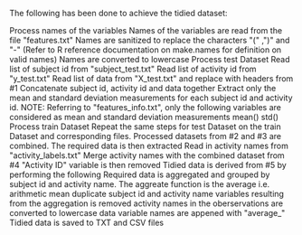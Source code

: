 The following has been done to achieve the tidied dataset:

Process names of the variables
Names of the variables are read from the file "features.txt"
Names are sanitized to replace the characters "(" ,")" and "-" (Refer to R reference documentation on make.names for definition on valid names)
Names are converted to lowercase
Process test Dataset
Read list of subject id from "subject_test.txt"
Read list of activity id from "y_test.txt"
Read list of data from "X_test.txt" and replace with headers from #1
Concatenate subject id, activity id and data together
Extract only the mean and standard deviation measurements for each subject id and activity id.
NOTE: Referring to "features_info.txt", only the following variables are considered as mean and standard deviation measurements
mean()
std()
Process train Dataset
Repeat the same steps for test Dataset on the train Dataset and corresponding files.
Processed datasets from #2 and #3 are combined.
The required data is then extracted
Read in activity names from "activity_labels.txt"
Merge activity names with the combined dataset from #4
"Activity ID" variable is then removed
Tidied data is derived from #5 by performing the following
Required data is aggregated and grouped by subject id and activity name. The aggreate function is the average i.e. arithmetic mean
duplicate subject id and activity name variables resulting from the aggregation is removed
activity names in the oberservations are converted to lowercase
data variable names are appened with "average_"
Tidied data is saved to TXT and CSV files
